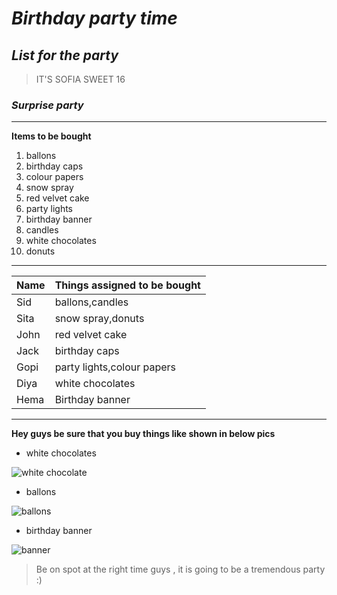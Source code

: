 # *Birthday party time* 
## *List for the party*
>IT'S SOFIA SWEET 16
### *Surprise party*

---
**Items to be bought**
1. ballons
1. birthday caps
1. colour papers
1. snow spray
1. red velvet cake
1. party lights
1. birthday banner
1. candles
1. white chocolates
1. donuts

---
|Name|Things assigned to be bought|
|----|----------------------------|
|Sid |ballons,candles             |
|Sita|snow spray,donuts           |
|John|red velvet cake             |
|Jack|birthday caps               |
|Gopi|party lights,colour papers  |
|Diya|white chocolates            |
|Hema|Birthday banner             |

----
**Hey guys be sure that you buy things like shown in below pics**

*  white chocolates
 
![white chocolate](https://lovingitvegan.com/wp-content/uploads/2019/04/Vegan-White-Chocolate-7.jpg)

* ballons

![ballons](https://i.etsystatic.com/5157950/r/il/a59f9c/1809832287/il_570xN.1809832287_3sb8.jpg)





* birthday banner

![banner](https://i.pinimg.com/236x/af/3f/b3/af3fb3a8f6c89a5969c4355d765cf18d.jpg)

>Be on spot at the right time guys , it is going to be a tremendous party :)














